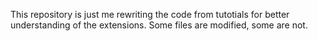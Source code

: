 This repository is just me rewriting the code from tutotials for better understanding of the extensions. Some files are modified, some are not.
